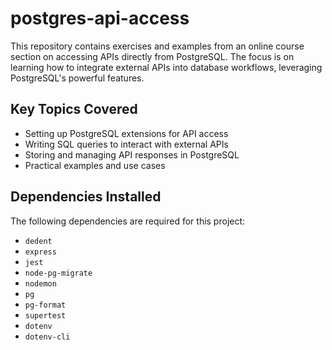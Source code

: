 # postgres-api-access

This repository contains exercises and examples from an online course section on accessing APIs directly from PostgreSQL. The focus is on learning how to integrate external APIs into database workflows, leveraging PostgreSQL's powerful features.

## Key Topics Covered
- Setting up PostgreSQL extensions for API access
- Writing SQL queries to interact with external APIs
- Storing and managing API responses in PostgreSQL
- Practical examples and use cases

## Dependencies Installed

The following dependencies are required for this project:

- `dedent`
- `express`
- `jest`
- `node-pg-migrate`
- `nodemon`
- `pg`
- `pg-format`
- `supertest`
- `dotenv`
- `dotenv-cli`